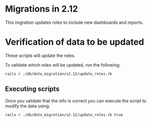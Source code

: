 <!-- Copyright (c) 2014 - 2023 UNICEF. All rights reserved. -->

# Migrations in 2.12

This migration updates roles to include new dashboards and reports.

# Verification of data to be updated

These scripts will update the roles.

To validate which roles will be updated, run the following:

```bash
rails r ./db/data_migration/v2.12/update_roles.rb
```

## Executing scripts
Once you validate that the info is correct you can execute the script to modify the data using:

```bash
rails r ./db/data_migration/v2.12/update_roles.rb true
```
